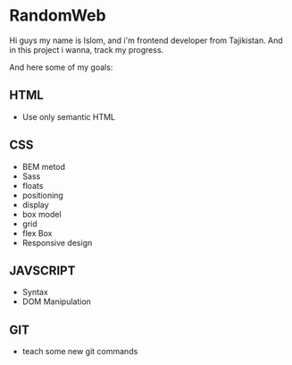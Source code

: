 # RandomWeb

Hi guys my name is Islom, and i'm frontend developer from Tajikistan.
And in this project i wanna, track my progress.

And here some of my goals:

## HTML

- Use only semantic HTML

## CSS

- BEM metod
- Sass
- floats
- positioning
- display
- box model
- grid
- flex Box
- Responsive design

## JAVSCRIPT

- Syntax
- DOM Manipulation

## GIT

- teach some new git commands
